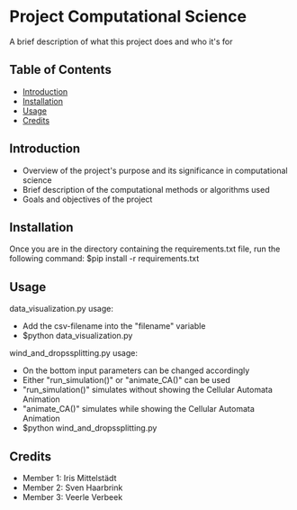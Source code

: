 # Project Computational Science
A brief description of what this project does and who it's for

## Table of Contents
- [Introduction](#introduction)
- [Installation](#installation)
- [Usage](#usage)
- [Credits](#credits)

## Introduction
- Overview of the project's purpose and its significance in computational science
- Brief description of the computational methods or algorithms used
- Goals and objectives of the project

## Installation
Once you are in the directory containing the requirements.txt file, run the following command:
$pip install -r requirements.txt


## Usage
data_visualization.py usage:
- Add the csv-filename into the "filename" variable
- $python data_visualization.py

wind_and_dropssplitting.py usage:
- On the bottom input parameters can be changed accordingly
- Either "run_simulation()" or "animate_CA()" can be used 
- "run_simulation()" simulates without showing the Cellular Automata Animation
- "animate_CA()" simulates while showing the Cellular Automata Animation
- $python wind_and_dropssplitting.py 



## Credits
- Member 1: Iris Mittelstädt
- Member 2: Sven Haarbrink
- Member 3: Veerle Verbeek

